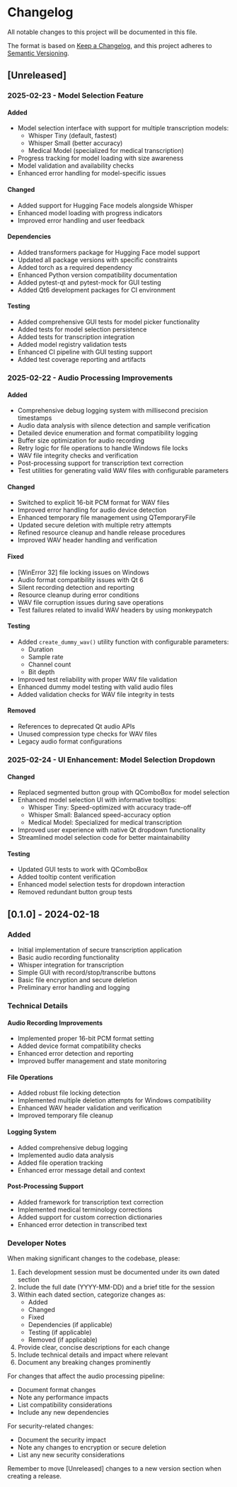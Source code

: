 # Changelog

All notable changes to this project will be documented in this file.

The format is based on [Keep a Changelog](https://keepachangelog.com/en/1.0.0/),
and this project adheres to [Semantic Versioning](https://semver.org/spec/v2.0.0.html).

## [Unreleased]

### 2025-02-23 - Model Selection Feature
#### Added
- Model selection interface with support for multiple transcription models:
  - Whisper Tiny (default, fastest)
  - Whisper Small (better accuracy)
  - Medical Model (specialized for medical transcription)
- Progress tracking for model loading with size awareness
- Model validation and availability checks
- Enhanced error handling for model-specific issues

#### Changed
- Added support for Hugging Face models alongside Whisper
- Enhanced model loading with progress indicators
- Improved error handling and user feedback

#### Dependencies
- Added transformers package for Hugging Face model support
- Updated all package versions with specific constraints
- Added torch as a required dependency
- Enhanced Python version compatibility documentation
- Added pytest-qt and pytest-mock for GUI testing
- Added Qt6 development packages for CI environment

#### Testing
- Added comprehensive GUI tests for model picker functionality
- Added tests for model selection persistence
- Added tests for transcription integration
- Added model registry validation tests
- Enhanced CI pipeline with GUI testing support
- Added test coverage reporting and artifacts

### 2025-02-22 - Audio Processing Improvements
#### Added
- Comprehensive debug logging system with millisecond precision timestamps
- Audio data analysis with silence detection and sample verification
- Detailed device enumeration and format compatibility logging
- Buffer size optimization for audio recording
- Retry logic for file operations to handle Windows file locks
- WAV file integrity checks and verification
- Post-processing support for transcription text correction
- Test utilities for generating valid WAV files with configurable parameters

#### Changed
- Switched to explicit 16-bit PCM format for WAV files
- Improved error handling for audio device detection
- Enhanced temporary file management using QTemporaryFile
- Updated secure deletion with multiple retry attempts
- Refined resource cleanup and handle release procedures
- Improved WAV header handling and verification

#### Fixed
- [WinError 32] file locking issues on Windows
- Audio format compatibility issues with Qt 6
- Silent recording detection and reporting
- Resource cleanup during error conditions
- WAV file corruption issues during save operations
- Test failures related to invalid WAV headers by using monkeypatch

#### Testing
- Added `create_dummy_wav()` utility function with configurable parameters:
  - Duration
  - Sample rate
  - Channel count
  - Bit depth
- Improved test reliability with proper WAV file validation
- Enhanced dummy model testing with valid audio files
- Added validation checks for WAV file integrity in tests

#### Removed
- References to deprecated Qt audio APIs
- Unused compression type checks for WAV files
- Legacy audio format configurations

### 2025-02-24 - UI Enhancement: Model Selection Dropdown
#### Changed
- Replaced segmented button group with QComboBox for model selection
- Enhanced model selection UI with informative tooltips:
  - Whisper Tiny: Speed-optimized with accuracy trade-off
  - Whisper Small: Balanced speed-accuracy option
  - Medical Model: Specialized for medical transcription
- Improved user experience with native Qt dropdown functionality
- Streamlined model selection code for better maintainability

#### Testing
- Updated GUI tests to work with QComboBox
- Added tooltip content verification
- Enhanced model selection tests for dropdown interaction
- Removed redundant button group tests

## [0.1.0] - 2024-02-18

### Added
- Initial implementation of secure transcription application
- Basic audio recording functionality
- Whisper integration for transcription
- Simple GUI with record/stop/transcribe buttons
- Basic file encryption and secure deletion
- Preliminary error handling and logging

### Technical Details

#### Audio Recording Improvements
- Implemented proper 16-bit PCM format setting
- Added device format compatibility checks
- Enhanced error detection and reporting
- Improved buffer management and state monitoring

#### File Operations
- Added robust file locking detection
- Implemented multiple deletion attempts for Windows compatibility
- Enhanced WAV header validation and verification
- Improved temporary file cleanup

#### Logging System
- Added comprehensive debug logging
- Implemented audio data analysis
- Added file operation tracking
- Enhanced error message detail and context

#### Post-Processing Support
- Added framework for transcription text correction
- Implemented medical terminology corrections
- Added support for custom correction dictionaries
- Enhanced error detection in transcribed text

### Developer Notes

When making significant changes to the codebase, please:

1. Each development session must be documented under its own dated section
2. Include the full date (YYYY-MM-DD) and a brief title for the session
3. Within each dated section, categorize changes as:
   - Added
   - Changed
   - Fixed
   - Dependencies (if applicable)
   - Testing (if applicable)
   - Removed (if applicable)
4. Provide clear, concise descriptions for each change
5. Include technical details and impact where relevant
6. Document any breaking changes prominently

For changes that affect the audio processing pipeline:
- Document format changes
- Note any performance impacts
- List compatibility considerations
- Include any new dependencies

For security-related changes:
- Document the security impact
- Note any changes to encryption or secure deletion
- List any new security considerations

Remember to move [Unreleased] changes to a new version section when creating a release. 